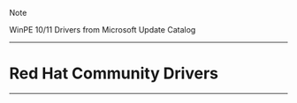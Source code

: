 > [!NOTE]
> WinPE 10/11 Drivers from Microsoft Update Catalog

---

# Red Hat Community Drivers

---